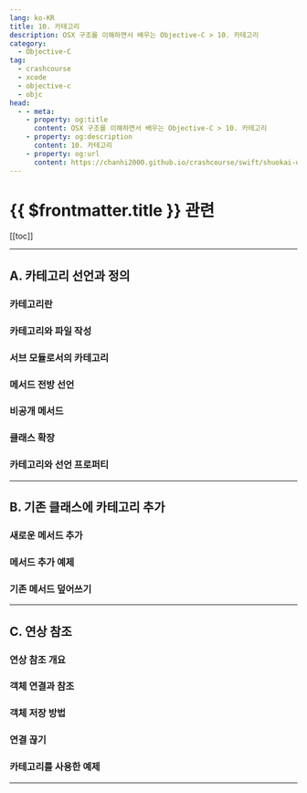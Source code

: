 ```yaml
---
lang: ko-KR
title: 10. 카테고리
description: OSX 구조를 이해하면서 배우는 Objective-C > 10. 카테고리
category:
  - Objective-C
tag: 
  - crashcourse
  - xcode
  - objective-c
  - objc
head:
  - - meta:
    - property: og:title
      content: OSX 구조를 이해하면서 배우는 Objective-C > 10. 카테고리
    - property: og:description
      content: 10. 카테고리
    - property: og:url
      content: https://chanhi2000.github.io/crashcourse/swift/shuokai-objc/10.html
---
```


# {{ $frontmatter.title }} 관련

[[toc]]

---

## A. 카테고리 선언과 정의

### 카테고리란

### 카테고리와 파일 작성

### 서브 모듈로서의 카테고리

### 메서드 전방 선언

### 비공개 메서드

### 클래스 확장

### 카테고리와 선언 프로퍼티

---

## B. 기존 클래스에 카테고리 추가

### 새로운 메서드 추가

### 메서드 추가 예제

### 기존 메서드 덮어쓰기

---

## C. 연상 참조

### 연상 참조 개요

### 객체 연결과 참조

### 객체 저장 방법

### 연결 끊기

### 카테고리를 사용한 예제

---
